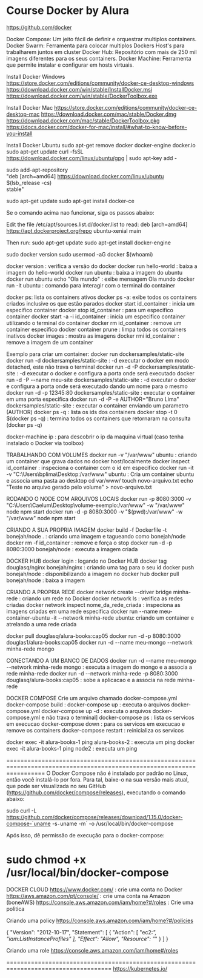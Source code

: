 # Course Docker by Alura

https://github.com/docker

Docker Compose: Um jeito fácil de definir e orquestrar multiplos containers.
Docker Swarm: Ferramenta para colocar multiplos Dockers Host's para trabalharem juntos em cluster
Docker Hub: Repositório com mais de 250 mil imagens diferentes para os seus containers.
Docker Machine: Ferramenta que permite instalar e configurar em hosts virtuais.

Install Docker Windows
https://store.docker.com/editions/community/docker-ce-desktop-windows
https://download.docker.com/win/stable/InstallDocker.msi
https://download.docker.com/win/stable/DockerToolbox.exe

Install Docker Mac
https://store.docker.com/editions/community/docker-ce-desktop-mac
https://download.docker.com/mac/stable/Docker.dmg
https://download.docker.com/mac/stable/DockerToolbox.pkg
https://docs.docker.com/docker-for-mac/install/#what-to-know-before-you-install

Install Docker Ubuntu
sudo apt-get remove docker docker-engine docker.io
sudo apt-get update
curl -fsSL https://download.docker.com/linux/ubuntu/gpg | sudo apt-key add -

sudo add-apt-repository \
   "deb [arch=amd64] https://download.docker.com/linux/ubuntu \
   $(lsb_release -cs) \
   stable"

sudo apt-get update
sudo apt-get install docker-ce

Se o comando acima nao funcionar, siga os passos abaixo:

Edit the file /etc/apt/sources.list.d/docker.list to read:
deb [arch=amd64] https://apt.dockerproject.org/repo ubuntu-xenial main

Then run:
sudo apt-get update
sudo apt-get install docker-engine

sudo docker version
sudo usermod -aG docker $(whoami)

docker version : verifica a versão do docker
docker run hello-world : baixa a imagem do hello-world
docker run ubuntu : baixa a imagem do ubuntu
docker run ubuntu echo "Ola mundo" : exibe mensagem Ola mundo
docker run -it ubuntu : comando para interagir com o terminal do container

docker ps: lista os containers ativos
docker ps -a: exibe todos os containers criados inclusive os que estão parados
docker start id_container : inicia um especifico container
docker stop id_container : para um especifico container
docker start -a -i id_container : inicia um especifico container utilizando o terminal do container 
docker rm id_container : remove um container especifico
docker container prune : limpa todos os containers inativos
docker images : mostra as imagens
docker rmi id_container : remove a imagem de um container

Exemplo para criar um container:
docker run dockersamples/static-site
docker run -d dockersamples/static-site : -d executar o docker em modo detached, este não trava o terminal
docker run -d -P dockersamples/static-site : -d executar o docker e configura a porta onde será executado
docker run -d -P --name meu-site dockersamples/static-site : -d executar o docker e configura a porta onde será executado dando um nome para  o mesmo
docker run -d -p 12345:80 dockersamples/static-site : executar o container em uma porta especifica
docker run -d -P -e AUTHOR="Bruno Lima" dockersamples/static-site : executar o container enviando um parametro (AUTHOR)
docker ps -q : lista os ids dos containers
docker stop -t 0 $(docker ps -q) : termina todos os containers que retornaram na consulta (docker ps -q)

docker-machine ip : para descobrir o ip da maquina virtual (caso tenha instalado o Docker via toolbox)

TRABALHANDO COM VOLUMES
docker run -v "/var/www" ubuntu : criando um container que grava dados no docker host/localmente
docker inspect id_container : inspeciona o container com o id em especifico
docker run -it -v "C:\Users\bplima\Desktop:/var/www" ubuntu : Cria um container ubuntu e associa uma pasta ao desktop
cd var/www/
touch novo-arquivo.txt
echo "Teste no arquivo gerado pelo volume" > novo-arquivo.txt

RODANDO O NODE COM ARQUIVOS LOCAIS
docker run -p 8080:3000 -v "C:\Users\Caelum\Desktop\volume-exemplo:/var/www"  -w "/var/www" node npm start
docker run -d -p 8080:3000 -v "$(pwd):/var/www"  -w "/var/www" node npm start

CRIANDO A SUA PROPRIA IMAGEM
docker build -f Dockerfile -t bonejah/node . : criando uma imagem e tagueando como bonejah/node
docker rm -f id_container : remove e força o stop
docker run -d -p 8080:3000  bonejah/node : executa a imagem criada

DOCKER HUB
docker login : logando no Docker HUB
docker tag douglasq/nginx bonejah/nginx : criando uma tag para o seu id
docker push bonejah/node : disponibilizando a imagem no docker hub
docker pull bonejah/node : baixa a imagem 

CRIANDO A PROPRIA REDE
docker network create --driver bridge minha-rede : criando um rede no Docker
docker network ls : verifica as redes criadas
docker network inspect nome_da_rede_criada : inspeciona as imagens criadas em uma rede especifica
docker run --name meu-container-ubuntu -it --network minha-rede ubuntu: criando um container e atrelando a uma rede criada

docker pull douglasq/alura-books:cap05
docker run -d -p 8080:3000 douglas1/alura-books:cap05
docker run -d --name meu-mongo --network minha-rede mongo

CONECTANDO A UM BANCO DE DADOS
docker run -d --name meu-mongo --network minha-rede mongo : executa a imagem do mongo e a associa a rede minha-rede
docker run -d --network minha-rede -p 8080:3000 douglasq/alura-books:cap05 : sobe a aplicacao e a associa na rede minha-rede

DOCKER COMPOSE
Crie um arquivo chamado docker-compose.yml
docker-compose build : 
docker-compose up : executa o arquivos docker-compose.yml
docker-compose up -d : executa o arquivos docker-compose.yml e não trava o terminal]
docker-compose ps : lista os servicos em execucao
docker-compose down : para os servicos em execucao e remove os containers
docker-compose restart : reinicializa os servicos

docker exec -it alura-books-1 ping alura-books-2 : executa um ping 
docker exec -it alura-books-1 ping node2 : executa um ping 


=======================================================================================================================
O Docker Compose não é instalado por padrão no Linux, então você instalá-lo por fora. Para tal, baixe-o na sua versão mais atual, que pode ser visualizada no seu GitHub (https://github.com/docker/compose/releases), executando o comando abaixo:

sudo curl -L https://github.com/docker/compose/releases/download/1.15.0/docker-compose-`uname -s`-`uname -m` -o /usr/local/bin/docker-compose

Após isso, dê permissão de execução para o docker-compose:

sudo chmod +x /usr/local/bin/docker-compose
=======================================================================================================================

DOCKER CLOUD
https://www.docker.com/ : crie uma conta no Docker
https://aws.amazon.com/pt/console/ : crie uma conta na Amazon (boneAWS)
https://console.aws.amazon.com/iam/home?#/roles : Crie uma politica

Criando uma policy
https://console.aws.amazon.com/iam/home?#/policies

{
    "Version": "2012-10-17",
    "Statement": [
        {
            "Action": [
                "ec2:*",
                "iam:ListInstanceProfiles"
            ],
            "Effect": "Allow",
            "Resource": "*"
        }
    ]
}

Criando uma role
https://console.aws.amazon.com/iam/home#/roles


====================================================================================
https://kubernetes.io/







